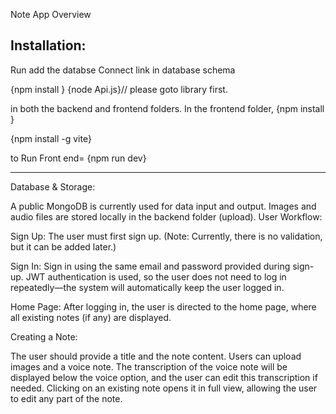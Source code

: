 Note App Overview

## Installation:

Run
add the databse Connect link in database schema

{npm install }
{node Api.js}// please goto library first.

in both the backend and frontend folders.
In the frontend folder,
{npm install }

{npm install -g vite}

to Run Front end= {npm run dev}

---

Database & Storage:

A public MongoDB is currently used for data input and output.
Images and audio files are stored locally in the backend folder (upload).
User Workflow:

Sign Up:
The user must first sign up. (Note: Currently, there is no validation, but it can be added later.)

Sign In:
Sign in using the same email and password provided during sign-up. JWT authentication is used, so the user does not need to log in repeatedly—the system will automatically keep the user logged in.

Home Page:
After logging in, the user is directed to the home page, where all existing notes (if any) are displayed.

Creating a Note:

The user should provide a title and the note content.
Users can upload images and a voice note.
The transcription of the voice note will be displayed below the voice option, and the user can edit this transcription if needed.
Clicking on an existing note opens it in full view, allowing the user to edit any part of the note.

